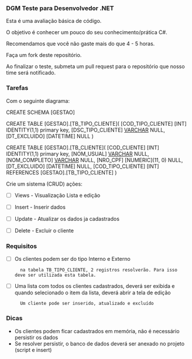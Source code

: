 ### DGM Teste para Desenvolvedor .NET

Esta é uma avaliação básica de código.

O objetivo é conhecer um pouco do seu conhecimento/prática C#.

Recomendamos que você não gaste mais do que 4 - 5 horas.

Faça um fork deste repositório.

Ao finalizar o teste, submeta um pull request para o repositório que nosso time será notificado.

### Tarefas

Com o seguinte diagrama:

CREATE SCHEMA [GESTAO]

CREATE TABLE [GESTAO].[TB_TIPO_CLIENTE](
	[COD_TIPO_CLIENTE] [INT] IDENTITY(1,1) primary key,
	[DSC_TIPO_CLIENTE] [VARCHAR](60) NULL,
	[DT_EXCLUIDO] [DATETIME] NULL
	)


CREATE TABLE [GESTAO].[TB_CLIENTE](
	[COD_CLIENTE] [INT] IDENTITY(1,1) primary key,
	[NOM_USUAL] [VARCHAR](60) NULL,
	[NOM_COMPLETO] [VARCHAR](250) NULL,
	[NRO_CPF] [NUMERIC](11, 0) NULL,
	[DT_EXCLUIDO] [DATETIME] NULL,
	[COD_TIPO_CLIENTE] [INT] REFERENCES [GESTAO].[TB_TIPO_CLIENTE]
	)



Crie um sistema (CRUD)  ações:

- [ ] Views - Visualização Lista e edição

- [ ] Insert - Inserir dados 

- [ ] Update - Atualizar os dados ja cadastrados

- [ ] Delete - Excluir o cliente 


### Requisitos


- [ ] Os clientes podem ser do tipo Interno e Externo

        na tabela TB_TIPO_CLIENTE, 2 registros resolverão. Para isso  deve ser utilizada esta tabela.

- [ ] Uma lista com todos os clientes cadastrados, deverá ser exibida e quando selecionado o item da lista, deverá abrir a tela de edição

        Um cliente pode ser inserido, atualizado e excluído


### Dicas

- Os clientes podem ficar cadastrados em memória, não é necessário persistir os dados
- Se resolver persistir, o banco de dados deverá ser anexado no projeto (script e insert)
